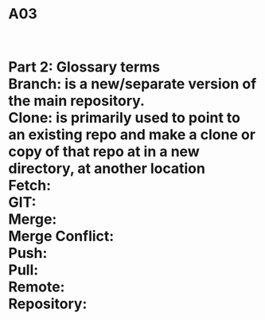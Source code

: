 # A03






<h1>
<br>Part 2: Glossary terms
  <br><strong>Branch:</strong> is a new/separate version of the main repository.
<br>Clone:  is primarily used to point to an existing repo and make a clone or copy of that repo at in a new directory, at another location
<br>Fetch: 
<br>GIT:
<br>Merge:
<br>Merge Conflict:
<br>Push:
<br>Pull:
<br>Remote:
<br>Repository:
</h1>
